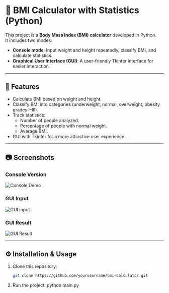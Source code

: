 # 🧮 BMI Calculator with Statistics (Python)

This project is a **Body Mass Index (BMI) calculator** developed in Python.  
It includes two modes:

- **Console mode**: Input weight and height repeatedly, classify BMI, and calculate statistics.  
- **Graphical User Interface (GUI)**: A user-friendly Tkinter interface for easier interaction.  

---

## 📌 Features
- Calculate BMI based on weight and height.  
- Classify BMI into categories (underweight, normal, overweight, obesity grades I–III).  
- Track statistics:  
  - Number of people analyzed.  
  - Percentage of people with normal weight.  
  - Average BMI.  
- GUI with Tkinter for a more attractive user experience.  

---

## 📷 Screenshots

### Console Version
![Console Demo](img/img1.png)

### GUI Input
![GUI Input](img/img2.png)

### GUI Result
![GUI Result](img/img3.png)

---

## ⚙️ Installation & Usage

1. Clone this repository:
   ```bash
   git clone https://github.com/yourusername/bmi-calculator.git
   

2. Run the project:
   python main.py

